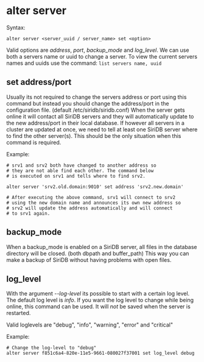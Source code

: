 alter server
============


Syntax:

	alter server <server_uuid / server_name> set <option>
	
Valid options are *address*, *port*, *backup_mode* and *log_level*. We can use
both a servers name or uuid to change a server. To view the current servers 
names and uuids use the command: `list servers name, uuid`

set address/port
----------------
Usually its not required to change the servers address or port using this
command but instead you should change the address/port in the configuration
file. (default /etc/siridb/siridb.conf) When the server gets online it will 
contact all SiriDB servers and they will automatically update to the new
address/port in their local database. If however all servers in a cluster are
updated at once, we need to tell at least one SiriDB server where to find the 
other server(s). This should be the only situation when this command is 
required.

Example:

	# srv1 and srv2 both have changed to another address so
	# they are not able find each other. The command below
	# is executed on srv1 and tells where to find srv2.
	
	alter server 'srv2.old.domain:9010' set address 'srv2.new.domain'
	
	# After executing the above command, srv1 will connect to srv2
	# using the new domain name and announces its own new address so 
	# srv2 will update the address automatically and will connect 
	# to srv1 again.	

backup_mode
-----------
When a backup_mode is enabled on a SiriDB server, all files in the database 
directory will be closed. (both dbpath and buffer_path) This way you can make
a backup of SiriDB without having problems with open files.
	
	
log_level
--------
With the argument *--log-level* its possible to start with a certain log level.
The default log level is *info*. If you want the log level to change while
being online, this command can be used. It will *not* be saved when the server is 
restarted.

Valid loglevels are "debug", "info", "warning", "error" and "critical"

Example:

	# Change the log-level to "debug"
	alter server f851c6a4-820e-11e5-9661-080027f37001 set log_level debug
	

